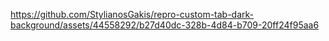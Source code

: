 https://github.com/StylianosGakis/repro-custom-tab-dark-background/assets/44558292/b27d40dc-328b-4d84-b709-20ff24f95aa6